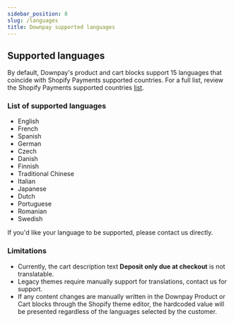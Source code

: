 ```yaml
---
sidebar_position: 8
slug: /languages
title: Downpay supported languages
---
```


## Supported languages

By default, Downpay's product and cart blocks support 15 languages that coincide with Shopify Payments supported countries. For a full list, review the Shopify Payments supported countries [list](https://help.shopify.com/en/manual/payments/shopify-payments/supported-countries).

### List of supported languages
- English
- French
- Spanish
- German
- Czech
- Danish
- Finnish
- Traditional Chinese
- Italian
- Japanese
- Dutch
- Portuguese
- Romanian
- Swedish

If you'd like your language to be supported, please contact us directly.

### Limitations

- Currently, the cart description text **Deposit only due at checkout** is not translatable.
- Legacy themes require manually support for translations, contact us for support.
- If any content changes are manually written in the Downpay Product or Cart blocks through the Shopify theme editor, the hardcoded value will be presented regardless of the languages selected by the customer.
